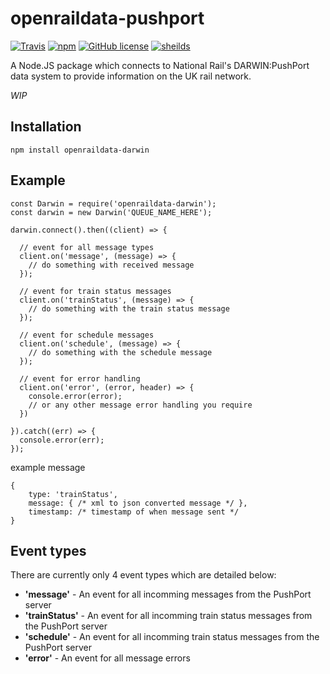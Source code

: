 openraildata-pushport
===========

[![Travis](https://travis-ci.org/CarbonCollins/openraildata-darwin.svg?style=flat-square&branch=release)](https://travis-ci.org/CarbonCollins/openraildata-darwin)
[![npm](https://img.shields.io/npm/v/openraildata-darwin.svg?style=flat-square)](https://www.npmjs.com/package/openraildata-darwin)
[![GitHub license](https://img.shields.io/badge/license-MIT-blue.svg?style=flat-square)](https://raw.githubusercontent.com/CarbonCollins/openraildata-darwin/master/LICENSE)
[![sheilds](https://img.shields.io/badge/status-WIP-yellow.svg?style=flat-square)](https://img.shields.io/badge/status-WIP-yellow.svg)


A Node.JS package which connects to National Rail's DARWIN:PushPort data system to provide information on the UK rail network.


*WIP*

## Installation

```
npm install openraildata-darwin
```

## Example

``` 
const Darwin = require('openraildata-darwin');
const darwin = new Darwin('QUEUE_NAME_HERE');

darwin.connect().then((client) => {

  // event for all message types
  client.on('message', (message) => {
    // do something with received message
  });

  // event for train status messages
  client.on('trainStatus', (message) => {
    // do something with the train status message
  });

  // event for schedule messages
  client.on('schedule', (message) => {
    // do something with the schedule message
  });

  // event for error handling
  client.on('error', (error, header) => {
    console.error(error);
    // or any other message error handling you require
  })

}).catch((err) => {
  console.error(err);
});
```

example message
```
{
	type: 'trainStatus',
	message: { /* xml to json converted message */ },
	timestamp: /* timestamp of when message sent */
}
```

## Event types

There are currently only 4 event types which are detailed below:

* **'message'** - An event for all incomming messages from the PushPort server
* **'trainStatus'** - An event for all incomming train status messages from the PushPort server
* **'schedule'** - An event for all incomming train status messages from the PushPort server
* **'error'** - An event for all message errors
